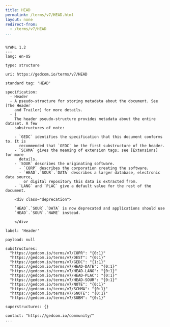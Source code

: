 ```yaml
---
title: HEAD
permalink: /terms/v7/HEAD.html
layout: none
redirect-from:
  - /terms/v7/HEAD
...
```


```

%YAML 1.2
---
lang: en-US

type: structure

uri: https://gedcom.io/terms/v7/HEAD

standard tag: 'HEAD'

specification:
  - Header
  - A pseudo-structure for storing metadata about the document. See [The Header
    and Trailer] for more details.
  - |
    The header pseudo-structure provides metadata about the entire dataset. A few
    substructures of note:
    
    - `GEDC` identifies the specification that this document conforms to. It is
      recommended that `GEDC` be the first substructure of the header.
    - `SCHMA` gives the meaning of extension tags; see [Extensions] for more
      details.
    - `SOUR` describes the originating software.
      - `CORP` describes the corporation creating the software.
      - `HEAD`.`SOUR`.`DATA` describes a larger database, electronic data source,
        or digital repository this data is extracted from.
    - `LANG` and `PLAC` give a default value for the rest of the document.
    
    <div class="deprecation">
    
    `HEAD`.`SOUR`.`DATA` is now deprecated and applications should use
    `HEAD`.`SOUR`.`NAME` instead.
    
    </div>

label: 'Header'

payload: null

substructures:
  "https://gedcom.io/terms/v7/COPR": "{0:1}"
  "https://gedcom.io/terms/v7/DEST": "{0:1}"
  "https://gedcom.io/terms/v7/GEDC": "{1:1}"
  "https://gedcom.io/terms/v7/HEAD-DATE": "{0:1}"
  "https://gedcom.io/terms/v7/HEAD-LANG": "{0:1}"
  "https://gedcom.io/terms/v7/HEAD-PLAC": "{0:1}"
  "https://gedcom.io/terms/v7/HEAD-SOUR": "{0:1}"
  "https://gedcom.io/terms/v7/NOTE": "{0:1}"
  "https://gedcom.io/terms/v7/SCHMA": "{0:1}"
  "https://gedcom.io/terms/v7/SNOTE": "{0:1}"
  "https://gedcom.io/terms/v7/SUBM": "{0:1}"

superstructures: {}

contact: "https://gedcom.io/community/"
...

```
